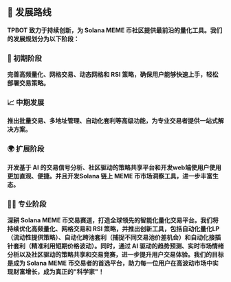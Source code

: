 ## 🚀 发展路线

**TPBOT 致力于持续创新，为 Solana MEME 币社区提供最前沿的量化工具。我们的发展规划分为以下阶段：**

### 🌱 初期阶段
**完善高频量化、网格交易、动态网格和 RSI 策略，确保用户能够快速上手，轻松部署交易策略。**

### 📈 中期发展
**推出批量交易、多地址管理、自动化套利等高级功能，为专业交易者提供一站式解决方案。**

### 🌍 扩展阶段
**开发基于 AI 的交易信号分析、社区驱动的策略共享平台和开发web端使用户使用更加直观、便捷。并且开发Solana 链上 MEME 币市场洞察工具，进一步丰富生态。**

### 🧑‍🔬 专业阶段
**深耕 Solana MEME 币交易赛道，打造全球领先的智能化量化交易平台。我们将持续优化高频量化、网格交易和 RSI 策略，并推出创新工具，包括自动化量化LP（流动性提供策略）、自动化跨池套利（捕捉不同交易池价差机会）和自动化接插针套利（精准利用短期价格波动）。同时，通过 AI 驱动的趋势预测、实时市场情绪分析以及社区驱动的策略共享和交易竞赛，进一步提升用户交易体验。我们的目标是成为 Solana MEME 币交易者的首选平台，助力每一位用户在高波动市场中实现财富增长，成为真正的"科学家"！**